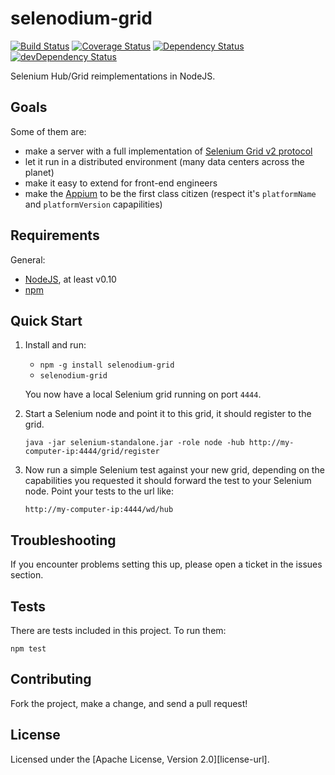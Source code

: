 # selenodium-grid

[![Build Status][travis-badge]][travis-url] [![Coverage Status][coveralls-badge]][coveralls-url] [![Dependency Status][david-badge]][david-url] [![devDependency Status][david-dev-badge]][david-dev-url]

Selenium Hub/Grid reimplementations in NodeJS.

## Goals

Some of them are:

- make a server with a full implementation of [Selenium Grid v2 protocol](https://github.com/nicegraham/selenium-grid2-api)
- let it run in a distributed environment (many data centers across the planet)
- make it easy to extend for front-end engineers
- make the [Appium](http://appium.io) to be the first class citizen
  (respect it's `platformName` and `platformVersion` capapilities)

## Requirements

General:

- [NodeJS](http://nodejs.org), at least v0.10
- [npm](http://npmjs.org)

## Quick Start

1. Install and run:

    - `npm -g install selenodium-grid`
    - `selenodium-grid`

    You now have a local Selenium grid running on port `4444`.

2. Start a Selenium node and point it to this grid, it should register to the grid.

   `java -jar selenium-standalone.jar -role node -hub http://my-computer-ip:4444/grid/register`

3. Now run a simple Selenium test against your new grid, depending on the capabilities
   you requested it should forward the test to your Selenium node. Point your tests to the url like:

   `http://my-computer-ip:4444/wd/hub`

## Troubleshooting

If you encounter problems setting this up, please open a ticket in the issues section.

## Tests

There are tests included in this project. To run them:

`npm test`

## Contributing

Fork the project, make a change, and send a pull request!

## License

Licensed under the [Apache License, Version 2.0][license-url].

[travis-badge]: https://travis-ci.org/selenodium/selenodium-grid.svg?branch=dev
[travis-url]: https://travis-ci.org/selenodium/selenodium-grid
[coveralls-badge]: https://coveralls.io/repos/selenodium/selenodium-grid/badge.svg?branch=dev
[coveralls-url]: https://coveralls.io/r/selenodium/selenodium-grid?branch=dev
[david-badge]: https://david-dm.org/selenodium/selenodium-grid.svg
[david-url]: https://david-dm.org/selenodium/selenodium-grid
[david-dev-badge]: https://david-dm.org/selenodium/selenodium-grid/dev-status.svg
[david-dev-url]: https://david-dm.org/selenodium/selenodium-grid#info=devDependencies

